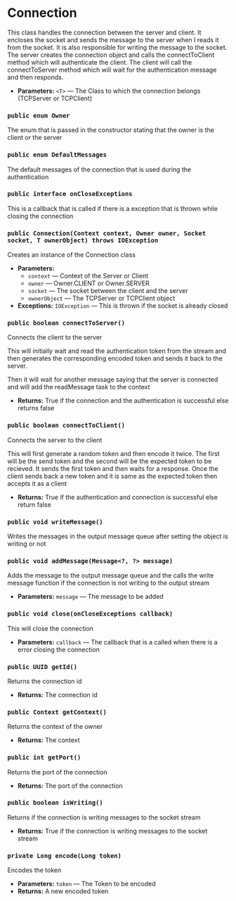 # Connection

This class handles the connection between the server and client. It encloses the socket and sends the message to the server when I reads it from the socket. It is also responsible for writing the message to the socket. The server creates the connection object and calls the connectToClient method which will authenticate the client. The client will call the connectToServer method which will wait for the authentication message and then responds.

 * **Parameters:** `<T>` — The Class to which the connection belongs (TCPServer or TCPClient)

### `public enum Owner`

The enum that is passed in the constructor stating that the owner is the client or the server

### `public enum DefaultMessages`

The default messages of the connection that is used during the authentication

### `public interface onCloseExceptions`

This is a callback that is called if there is a exception that is thrown while closing the connection

### `public Connection(Context context, Owner owner, Socket socket, T ownerObject) throws IOException`

Creates an instance of the Connection class

 * **Parameters:**
   * `context` — Context of the Server or Client
   * `owner` — Owner.CLIENT or Owner.SERVER
   * `socket` — The socket between the client and the server
   * `ownerObject` — The TCPServer or TCPClient object
 * **Exceptions:** `IOException` — This is thrown if the socket is already closed

### `public boolean connectToServer()`

Connects the client to the server

This will initially wait and read the authentication token from the stream and then generates the corresponding encoded token and sends it back to the server.

Then it will wait for another message saying that the server is connected and will add the readMessage task to the context

 * **Returns:** True if the connection and the authentication is successful else returns false

### `public boolean connectToClient()`

Connects the server to the client

This will first generate a random token and then encode it twice. The first will be the send token and the second will be the expected token to be recieved. It sends the first token and then waits for a response. Once the client sends back a new token and it is same as the expected token then accepts it as a client

 * **Returns:** True if the authentication and connection is successful else return false

### `public void writeMessage()`

Writes the messages in the output message queue after setting the object is writing or not

### `public void addMessage(Message<?, ?> message)`

Adds the message to the output message queue and the calls the write message function if the connection is not writing to the output stream

 * **Parameters:** `message` — The message to be added

### `public void close(onCloseExceptions callback)`

This will close the connection

 * **Parameters:** `callback` — The callback that is a called when there is a error closing the connection

### `public UUID getId()`

Returns the connection id

 * **Returns:** The connection id

### `public Context getContext()`

Returns the context of the owner

 * **Returns:** The context

### `public int getPort()`

Returns the port of the connection

 * **Returns:** The port of the connection

### `public boolean isWriting()`

Returns if the connection is writing messages to the socket stream

 * **Returns:** True if the connection is writing messages to the socket stream

### `private Long encode(Long token)`

Encodes the token

 * **Parameters:** `token` — The Token to be encoded
 * **Returns:** A new encoded token
